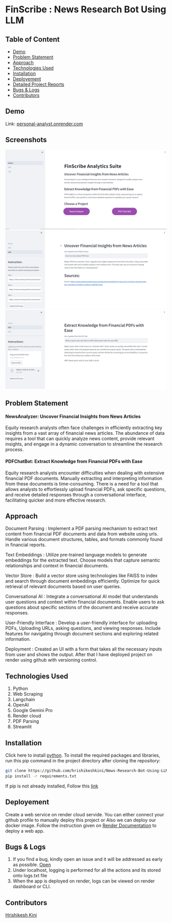 # FinScribe : News Research Bot Using LLM

## Table of Content
  * [Demo](#demo)
  * [Problem Statement](#problem-statement)
  * [Approach](#approach)
  * [Technologies Used](#technologies-used)
  * [Installation](#installation)
  * [Deployement](#deployement)
  * [Detailed Project Reports](#detailed-project-reports)
  * [Bugs & Logs](#bugs--logs)
  * [Contributors](#contributors)

## Demo
Link: [personal-analyst.onrender.com](personal-analyst.onrender.com)


## Screenshots
![Screenshot](Capture.png)
![Screenshot](Capture2.png)
![Screenshot](Capture3.png)


## Problem Statement
#### NewsAnalyzer: Uncover Financial Insights from News Articles

Equity research analysts often face challenges in efficiently extracting key insights from a vast array of financial news articles. The abundance of data requires a tool that can quickly analyze news content, provide relevant insights, and engage in a dynamic conversation to streamline the research process.

#### PDFChatBot: Extract Knowledge from Financial PDFs with Ease 

Equity research analysts encounter difficulties when dealing with extensive financial PDF documents. Manually extracting and interpreting information from these documents is time-consuming. There is a need for a tool that allows analysts to effortlessly upload financial PDFs, ask specific questions, and receive detailed responses through a conversational interface, facilitating quicker and more effective research.

## Approach
Document Parsing : Implement a PDF parsing mechanism to extract text content from financial PDF documents and data from website using urls.
Handle various document structures, tables, and formats commonly found in financial reports.

Text Embeddings : Utilize pre-trained language models to generate embeddings for the extracted text.
Choose models that capture semantic relationships and context in financial documents.

Vector Store : Build a vector store using technologies like FAISS to index and search through document embeddings efficiently.
Optimize for quick retrieval of relevant documents based on user queries.

Conversational AI : Integrate a conversational AI model that understands user questions and context within financial documents.
Enable users to ask questions about specific sections of the document and receive accurate responses.

User-Friendly Interface : Develop a user-friendly interface for uploading PDFs, Uploading URLs, asking questions, and viewing responses.
Include features for navigating through document sections and exploring related information.

Deployment :  Created an UI with a form that takes all the necessary inputs from user and shows the output. After that I have deployed project on render using github with versioning control.


## Technologies Used
 
   1. Python 
   2. Web Scraping
   3. Langchain
   4. OpenAI 
   5. Google Gemini Pro
   6. Render cloud
   7. PDF Parsing
   8. Streamlit

## Installation
Click here to install [python](https://www.python.org/downloads/). To install the required packages and libraries, run this pip command in the project directory after cloning the repository:
```bash
git clone https://github.com/hrishikeshkini/News-Research-Bot-Using-LLM.git
pip install -r requirements.txt
```
If pip is not already installed, Follow this [link](https://pip.pypa.io/en/stable/installation/)

## Deployement
Create a web service on render cloud servide. You can either connect your github profile to manually deploy this project or Also we can deploy our docker image.
Follow the instruction given on [Render Documentation](https://docs.render.com/) to deploy a web app.

## Bugs & Logs

1. If you find a bug, kindly open an issue and it will be addressed as early as possible. [Open](https://github.com/hrishikeshkini/News-Research-Bot-Using-LLM/issues)
2. Under localhost, logging is performed for all the actions and its stored onto logs.txt file
3. When the app is deployed on render, logs can be viewed on  render dashboard or CLI.

## Contributors
  [Hrishikesh Kini](https://github.com/hrishikeshkini)
